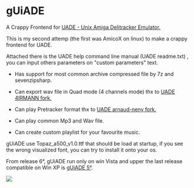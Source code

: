 # gUiADE
A Crappy Frontend for <a href="http://zakalwe.fi/uade/">UADE - Unix Amiga Delitracker Emulator.</a>

This is my second attemp (the first was AmicoX on linux) to make a crappy frontend for UADE.

Attached there is the UADE help command line manual (UADE readme.txt) , you can input others parameters on "custom parameters" text.

- Has support for most common archive compressed file by 7z and sevenzipsharp.

- Can export wav file in Quad mode  (4 channels mode) thx to <a href="https://blog.airmann.de/uade-multichannel-audio-support/">UADE 4IRMANN fork.</a>

- Can play Pretracker format thx to <a href="https://github.com/arnaud-neny/rePlayer/commit/6f410a75f42204c12b073b592313190fa337a212">UADE arnaud-neny fork.</a>

- Can play common Mp3 and Wav file.

- Can create custom playlist for your favourite music.

gUiADE use Topaz_a500_v1.0.ttf that should be load at startup, if you see the wrong visualized font, you can try to install it onto your os.

From release 6°,  gUiADE run only on win Vista and upper the last release compatible on Win XP is <a href="https://github.com/Speedvicio/gUiADE/releases/tag/0.5.">gUiADE 5°</a>.

<a href="https://user-images.githubusercontent.com/13048199/80649588-9f324c80-8a72-11ea-88a1-8ddce8d23468.PNG"><img src="https://user-images.githubusercontent.com/13048199/80649588-9f324c80-8a72-11ea-88a1-8ddce8d23468.PNG" heigth="200" /></a><br><br>

